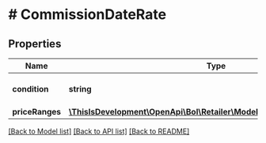 # # CommissionDateRate

## Properties

Name | Type | Description | Notes
------------ | ------------- | ------------- | -------------
**condition** | **string** | Condition of the product. |
**priceRanges** | [**\ThisIsDevelopment\OpenApi\Bol\Retailer\Models\CommissionPriceRange[]**](CommissionPriceRange.md) |  |

[[Back to Model list]](../../README.md#models) [[Back to API list]](../../README.md#endpoints) [[Back to README]](../../README.md)
